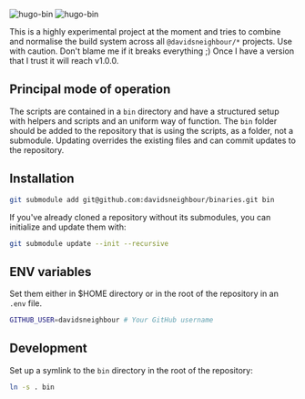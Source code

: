 ![hugo-bin](.github/github-card-dark.png#gh-dark-mode-only)
![hugo-bin](.github/github-card-light.png#gh-light-mode-only)

This is a highly experimental project at the moment and tries to combine and normalise the build system across all `@davidsneighbour/*` projects. Use with caution. Don't blame me if it breaks everything ;) Once I have a version that I trust it will reach v1.0.0.

## Principal mode of operation

The scripts are contained in a `bin` directory and have a structured setup with helpers and scripts and an uniform way of function. The `bin` folder should be added to the repository that is using the scripts, as a folder, not a submodule. Updating overrides the existing files and can commit updates to the repository.

## Installation

```bash
git submodule add git@github.com:davidsneighbour/binaries.git bin
```

If you've already cloned a repository without its submodules, you can initialize and update them with:

```bash
git submodule update --init --recursive
```

## ENV variables

Set them either in $HOME directory or in the root of the repository in an `.env` file.

```bash
GITHUB_USER=davidsneighbour # Your GitHub username
```

## Development

Set up a symlink to the `bin` directory in the root of the repository:

```bash
ln -s . bin
```
